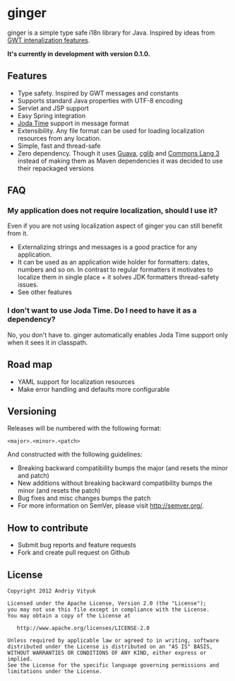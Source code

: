 ginger
======

ginger is a simple type safe i18n library for Java. Inspired by ideas from [GWT intenalization features](https://developers.google.com/web-toolkit/doc/latest/DevGuideI18n).

**It's currently in development with version 0.1.0.**

Features
--------
- Type safety. Inspired by GWT messages and constants
- Supports standard Java properties with UTF-8 encoding
- Servlet and JSP support
- Easy Spring integration
- [Joda Time](joda-time.sourceforge.net) support in message format
- Extensibility. Any file format can be used for loading localization resources from any location.
- Simple, fast and thread-safe
- Zero dependency. Though it uses [Guava](http://code.google.com/p/guava-libraries/), [cglib](http://cglib.sourceforge.net/) and [Commons Lang 3](http://commons.apache.org/lang/) instead of making them as Maven dependencies it was decided to use their repackaged versions


FAQ
---
### My application does not require localization, should I use it?
Even if you are not using localization aspect of ginger you can still benefit from it.
- Externalizing strings and messages is a good practice for any application.
- It can be used as an application wide holder for formatters: dates, numbers and so on. In contrast to regular formatters it motivates to localize them in single place + it solves JDK formatters thread-safety issues.
- See other features

### I don't want to use Joda Time. Do I need to have it as a dependency?
No, you don't have to. ginger automatically enables Joda Time support only when it sees it in classpath.

Road map
--------
- YAML support for localization resources
- Make error handling and defaults more configurable

Versioning
----------
Releases will be numbered with the following format:

    <major>.<minor>.<patch>

And constructed with the following guidelines:
- Breaking backward compatibility bumps the major (and resets the minor and patch)
- New additions without breaking backward compatibility bumps the minor (and resets the patch)
- Bug fixes and misc changes bumps the patch
- For more information on SemVer, please visit http://semver.org/.

How to contribute
------------
- Submit bug reports and feature requests
- Fork and create pull request on Github

License
-------

    Copyright 2012 Andriy Vityuk

    Licensed under the Apache License, Version 2.0 (the "License");
    you may not use this file except in compliance with the License.
    You may obtain a copy of the License at

       http://www.apache.org/licenses/LICENSE-2.0

    Unless required by applicable law or agreed to in writing, software
    distributed under the License is distributed on an "AS IS" BASIS,
    WITHOUT WARRANTIES OR CONDITIONS OF ANY KIND, either express or implied.
    See the License for the specific language governing permissions and
    limitations under the License.
